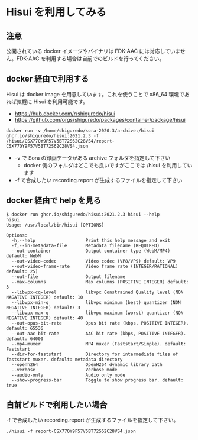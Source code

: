# Hisui を利用してみる

## 注意

公開されている docker イメージやバイナリは FDK-AAC には対応していません。FDK-AAC を利用する場合は自前でのビルドを行ってください。

## docker 経由で利用する

Hisui は docker image を用意しています。これを使うことで x86_64 環境であれば気軽に Hisui を利用可能です。

- https://hub.docker.com/r/shiguredo/hisui
- https://github.com/orgs/shiguredo/packages/container/package/hisui

```
docker run -v /home/shiguredo/sora-2020.3/archive:/hisui ghcr.io/shiguredo/hisui:2021.2.3 -f /hisui/CSX77QY9F57V5BT72S62C28VS4/report-CSX77QY9F57V5BT72S62C28VS4.json
```

- -v で Sora の録画データがある archive フォルダを指定して下さい
    - docker 側のフォルダはどこでも良いですがここでは /hisui を利用しています
- -f で合成したい recording.report が生成するファイルを指定して下さい


## docker 経由で help を見る

```
$ docker run ghcr.io/shiguredo/hisui:2021.2.3 hisui --help
hisui
Usage: /usr/local/bin/hisui [OPTIONS]

Options:
  -h,--help                   Print this help message and exit
  -f,--in-metadata-file       Metadata filename (REQUIRED)
  --out-container             Output container type (WebM/MP4) default: WebM
  --out-video-codec           Video codec (VP8/VP9) default: VP9
  --out-video-frame-rate      Video frame rate (INTEGER/RATIONAL) default: 25)
  --out-file                  Output filename
  --max-columns               Max columns (POSITIVE INTEGER) default: 3
  --libvpx-cq-level           libvpx Constrained Quality level (NON NAGATIVE INTEGER) default: 10
  --libvpx-min-q              libvpx minimum (best) quantizer (NON NEGATIVE INTEGER) default: 3
  --libvpx-max-q              libvpx maximum (worst) quantizer (NON NEGATIVE INTEGER) default: 40
  --out-opus-bit-rate         Opus bit rate (kbps, POSITIVE INTEGER). default: 65536
  --out-aac-bit-rate          AAC bit rate (kbps, POSITIVE INTEGER). default: 64000
  --mp4-muxer                 MP4 muxer (Faststart/Simple). default: Faststart
  --dir-for-faststart         Directory for intermediate files of faststart muxer. default: metadata directory
  --openh264                  OpenH264 dynamic library path
  --verbose                   Verbose mode
  --audio-only                Audio only mode
  --show-progress-bar         Toggle to show progress bar. default: true
```



## 自前ビルドで利用したい場合

-f で合成したい recording.report が生成するファイルを指定して下さい。

```
./hisui -f report-CSX77QY9F57V5BT72S62C28VS4.json
```
